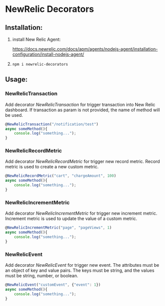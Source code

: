 # NewRelic Decorators

## Installation:
1. install New Relic Agent: 

    https://docs.newrelic.com/docs/apm/agents/nodejs-agent/installation-configuration/install-nodejs-agent/
3. `npm i newrelic-decorators`

## Usage:

### NewRelicTransaction
Add decorator *NewRelicTransaction* for trigger transaction into New Relic dashboard. If transaction as param is not provided, the name of method will be used.
```typescript
@NewRelicTransaction("/notification/test")
async someMethod(){
    console.log("something...");
}
```

### NewRelicRecordMetric
Add decorator *NewRelicRecordMetric* for trigger new record metric. Record metric is used to create a new custom metric.
```typescript
@NewRelicRecordMetric("cart", "chargeAmount", 100)
async someMethod(){
    console.log("something...");
}
```

### NewRelicIncrementMetric
Add decorator *NewRelicIncrementMetric* for trigger new increment metric. Increment metric is used to update the value of a custom metric.
```typescript
@NewRelicIncrementMetric("page", "pageViews", 1)
async someMethod(){
    console.log("something...");
}
```


### NewRelicEvent
Add decorator *NewRelicEvent* for trigger new event. The attributes must be an object of key and value pairs. The keys must be string, and the values must be string, number, or boolean.
```typescript
@NewRelicEvent("customEvent", {"event": 1})
async someMethod(){
    console.log("something...");
}
```